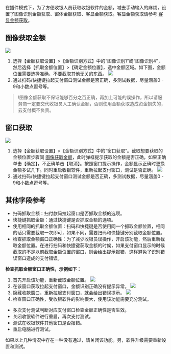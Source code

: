 在插件模式下，为了方便收银人员获取收银软件的金额，减去手动输入的麻烦，设置了图像识别金额获取、窗体金额获取、客显金额获取。客显金额获取请参考 [客显金额获取](https://cloud.tencent.com/document/product/569/39142)。
## 图像获取金额
 ![](https://main.qcloudimg.com/raw/660cea58c985b3b369c2f777c3672bd2.png)
1. 选择【金额获取设置】>【金额识别方式】中的“图像识别1”或“图像识别4”，然后选择【抓取金额位置】>【确定金额位置】，选中金额区域。如下图，金额位置需要选择准确，不要截取其他无关的东西。
 ![](https://main.qcloudimg.com/raw/6f42b7291f930d324aa3c0de00950951.png)
2. 通过扫码/快捷键拉起支付窗口测试金额是否正确，多测试数据，尽量涵盖0 - 9和小数点逗号等。

>!图像金额获取不保证能够百分之百正确，再加上可能的误操作，所以请服务商一定要交代收银员人工确认金额，否则使用金额获取造成资金损失的，云支付概不负责。

## 窗口获取
 ![](https://main.qcloudimg.com/raw/660cea58c985b3b369c2f777c3672bd2.png)
1. 选择【金额获取设置】>【金额识别方式】中的“窗口获取”。截取想要获取的金额位置步骤同 [图像获取金额](#.E5.9B.BE.E5.83.8F.E8.8E.B7.E5.8F.96.E9.87.91.E9.A2.9D)，此时弹框提示获取的金额是否正确，如果正确单击【确定】，不正确单击【取消】。按照窗口提示操作，金额显示正确时更换金额多试几下。同时重启收银软件，重新拉起支付窗口，测试是否正确。
 ![](https://main.qcloudimg.com/raw/ac44d1f5e9a97862ba87e204ca6ef9d3.png)
2. 通过扫码/快捷键拉起支付窗口测试金额是否正确，多测试数据，尽量涵盖0 - 9和小数点逗号等。

## 其他字段参考
- 扫码抓取金额：扫付款码拉起窗口是否抓取金额的选项。
- 快捷键抓取金额：通过快捷键是否抓取金额的选项。
- 使用相同的抓取金额位置：扫码和快捷键是否使用同一个抓取金额位置，相同的话只需要截取一次即可，如果不同，需要扫码和快捷键分别截取金额位置。
- 检查抓取金额窗口正确性：为了减少收银员误操作，开启该功能，然后重新截取金额位置。在进行扫码和快捷键获取金额的时候，如果支付窗口显示的时候截取的不是以前截取金额位置的窗口，则会给出提示报错，这样避免了识别错误窗口造成的支付错误。

**检查抓取金额窗口正确性，示例如下：**
1. 首先开启该功能，重新截取金额位置。
 ![](https://main.qcloudimg.com/raw/6f42b7291f930d324aa3c0de00950951.png)
2. 在该窗口获取拉起支付窗口，金额识别正确没有提示异常。
![](https://main.qcloudimg.com/raw/80e1d258e36670f6d5c6719461a73941.png)
3. 隐藏收款窗口，重新拉起支付窗口，就会给出错误提示。
![](https://main.qcloudimg.com/raw/d61509a22dcba6cd0953caaec24ebdf7.png)
4. 检查窗口正确性，受收银软件的影响很大，使用该功能需要充分测试。
 - 多次支付测试判断对应支付窗口检查金额正确性是否生效。
 - 关闭收银软件进行重启，再次支付测试。
 - 测试在收银软件其他窗口是否报错。
 - 重启电脑进行测试。

 如果以上几种情况中存在一种没有通过，请关闭该功能。另，软件升级需要重新设置和测试。
